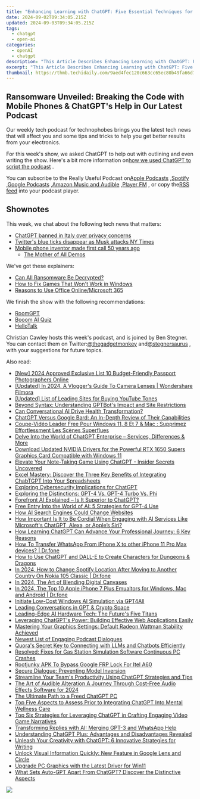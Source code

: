 ```yaml
---
title: "Enhancing Learning with ChatGPT: Five Essential Techniques for Students in the Classroom"
date: 2024-09-02T09:34:05.215Z
updated: 2024-09-03T09:34:05.215Z
tags:
  - chatgpt
  - open-ai
categories:
  - openAI
  - chatgpt
description: "This Article Describes Enhancing Learning with ChatGPT: Five Essential Techniques for Students in the Classroom"
excerpt: "This Article Describes Enhancing Learning with ChatGPT: Five Essential Techniques for Students in the Classroom"
thumbnail: https://thmb.techidaily.com/9aed4fec120c663cc65ec80b49fa66d7e36432e1c4df6a6b1774af8a2632d479.jpg
---
```


## Ransomware Unveiled: Breaking the Code with Mobile Phones & ChatGPT's Help in Our Latest Podcast

 Our weekly tech podcast for technophobes brings you the latest tech news that will affect you and some tips and tricks to help you get better results from your electronics.

 For this week's show, we asked ChatGPT to help out with outlining and even writing the show. Here's a bit more information on[how we used ChatGPT to script the podcast](https://www.makeuseof.com/i-used-chatgpt-to-script-a-podcast-heres-what-happened/) .

 You can subscribe to the Really Useful Podcast on[Apple Podcasts](https://podcasts.apple.com/gb/podcast/the-really-useful-podcast/id1437847131?mt=2) ,[Spotify](https://open.spotify.com/show/283gDxLd6OTNEpRq6tN7ha) ,[Google Podcasts](https://www.google.com/podcasts?feed=aHR0cHM6Ly9hbmNob3IuZm0vcy8zMWJlNDcwL3BvZGNhc3QvcnNz) ,[Amazon Music and Audible](https://music.amazon.co.uk/podcasts/20ab73d4-5da2-46c7-a17f-dc6eb39bdb48/The-Really-Useful-Podcast) ,[Player FM](https://player.fm/series/the-really-useful-podcast-2491856) , or copy the[RSS feed](https://feeds.transistor.fm/the-really-useful-podcast) into your podcast player.

## Shownotes

This week, we chat about the following tech news that matters:

* [ChatGPT banned in Italy over privacy concerns](https://www.bbc.co.uk/news/technology-65139406)
* [Twitter's blue ticks disappear as Musk attacks NY Times](https://www.bbc.co.uk/news/technology-65156216)
* [Mobile phone inventor made first call 50 years ago](https://www.bbc.co.uk/news/technology-65112048)  
  * [The Mother of All Demos](https://www.youtube.com/watch?v=B6rKUf9DWRI)

We've got these explainers:

* [Can All Ransomware Be Decrypted?](https://www.makeuseof.com/can-all-ransomware-be-decrypted/)
* [How to Fix Games That Won't Work in Windows](https://www.makeuseof.com/fix-games-not-working-windows/)
* [Reasons to Use Office Online/Microsoft 365](https://www.makeuseof.com/tag/dont-pay-word-5-reasons-use-office-online/)

We finish the show with the following recommendations:

* [RoomGPT](http://https://www.roomgpt.io/)
* [Booom AI Quiz](https://booom.ai/)
* [HelloTalk](https://www.hellotalk.com/?lang=en)

 Christian Cawley hosts this week's podcast, and is joined by Ben Stegner. You can contact them on Twitter:[@thegadgetmonkey](https://twitter.com/thegadgetmonkey) and[@stegnersaurus](https://twitter.com/stegnersaurus) , with your suggestions for future topics.


<ins class="adsbygoogle"
     style="display:block"
     data-ad-format="autorelaxed"
     data-ad-client="ca-pub-7571918770474297"
     data-ad-slot="1223367746"></ins>



<ins class="adsbygoogle"
     style="display:block"
     data-ad-client="ca-pub-7571918770474297"
     data-ad-slot="8358498916"
     data-ad-format="auto"
     data-full-width-responsive="true"></ins>

<span class="atpl-alsoreadstyle">Also read:</span>
<div><ul>
<li><a href="https://fox-hovers.techidaily.com/new-2024-approved-exclusive-list-10-budget-friendly-passport-photographers-online/"><u>[New] 2024 Approved  Exclusive List  10 Budget-Friendly Passport Photographers Online</u></a></li>
<li><a href="https://youtube-data.techidaily.com/ed-in-2024-a-vloggers-guide-to-camera-lenses-wondershare-filmora/"><u>[Updated] In 2024, A Vlogger's Guide To Camera Lenses | Wondershare Filmora</u></a></li>
<li><a href="https://article-files.techidaily.com/updated-list-of-leading-sites-for-buying-youtube-tones/"><u>[Updated] List of Leading Sites for Buying YouTube Tones</u></a></li>
<li><a href="https://tech-hub.techidaily.com/beyond-syntax-understanding-gptbots-impact-and-site-restrictions/"><u>Beyond Syntax: Understanding GPTBot's Impact and Site Restrictions</u></a></li>
<li><a href="https://tech-hub.techidaily.com/can-conversational-ai-drive-health-transformation/"><u>Can Conversational AI Drive Health Transformation?</u></a></li>
<li><a href="https://tech-hub.techidaily.com/chatgpt-versus-google-bard-an-in-depth-review-of-their-capabilities/"><u>ChatGPT Versus Google Bard: An In-Depth Review of Their Capabilities</u></a></li>
<li><a href="https://eaxpv-info.techidaily.com/coupe-video-leader-free-pour-windows-11-8-et-7-and-mac-supprimez-effortlessment-les-scenes-superflues/"><u>Coupe-Vidéo Leader Free Pour Windows 11, 8 Et 7 & Mac : Supprimez Effortlessment Les Scènes Superflues</u></a></li>
<li><a href="https://tech-hub.techidaily.com/delve-into-the-world-of-chatgpt-enterprise-services-differences-and-more/"><u>Delve Into the World of ChatGPT Enterprise – Services, Differences & More</u></a></li>
<li><a href="https://hardware-updates.techidaily.com/download-updated-nvidia-drivers-for-the-powerful-rtx-1650-supers-graphics-card-compatible-with-windows-11/"><u>Download Updated NVIDIA Drivers for the Powerful RTX 1650 Supers Graphics Card Compatible with Windows 11</u></a></li>
<li><a href="https://tech-hub.techidaily.com/elevate-your-note-taking-game-using-chatgpt-insider-secrets-uncovered/"><u>Elevate Your Note-Taking Game Using ChatGPT - Insider Secrets Uncovered</u></a></li>
<li><a href="https://tech-hub.techidaily.com/excel-mastery-discover-the-three-key-benefits-of-integrating-chabtgpt-into-your-spreadsheets/"><u>Excel Mastery: Discover the Three Key Benefits of Integrating ChabTGPT Into Your Spreadsheets</u></a></li>
<li><a href="https://tech-hub.techidaily.com/exploring-cybersecurity-implications-for-chatgpt/"><u>Exploring Cybersecurity Implications for ChatGPT</u></a></li>
<li><a href="https://tech-hub.techidaily.com/exploring-the-distinctions-gpt-4-vs-gpt-4-turbo-vs-phi/"><u>Exploring the Distinctions: GPT-4 Vs. GPT-4 Turbo Vs. Phi</u></a></li>
<li><a href="https://tech-hub.techidaily.com/forefront-ai-explained-is-it-superior-to-chatgpt/"><u>Forefront AI Explained – Is It Superior to ChatGPT?</u></a></li>
<li><a href="https://tech-hub.techidaily.com/free-entry-into-the-world-of-ai-5-strategies-for-gpt-4-use/"><u>Free Entry Into the World of AI: 5 Strategies for GPT-4 Use</u></a></li>
<li><a href="https://tech-hub.techidaily.com/how-ai-search-engines-could-change-websites/"><u>How AI Search Engines Could Change Websites</u></a></li>
<li><a href="https://tech-hub.techidaily.com/how-important-is-it-to-be-cordial-when-engaging-with-ai-services-like-microsofts-chatgpt-alexa-or-apples-siri/"><u>How Important Is It to Be Cordial When Engaging with AI Services Like Microsoft's ChatGPT, Alexa, or Apple’s Siri?</u></a></li>
<li><a href="https://tech-hub.techidaily.com/how-learning-chatgpt-can-advance-your-professional-journey-6-key-reasons/"><u>How Learning ChatGPT Can Advance Your Professional Journey: 6 Key Reasons</u></a></li>
<li><a href="https://review-topics.techidaily.com/how-to-transfer-whatsapp-from-iphone-x-to-other-iphone-11-pro-max-devices-drfone-by-drfone-transfer-whatsapp-from-ios-transfer-whatsapp-from-ios/"><u>How To Transfer WhatsApp From iPhone X to other iPhone 11 Pro Max devices? | Dr.fone</u></a></li>
<li><a href="https://tech-hub.techidaily.com/how-to-use-chatgpt-and-dall-e-to-create-characters-for-dungeons-and-dragons/"><u>How to Use ChatGPT and DALL-E to Create Characters for Dungeons & Dragons</u></a></li>
<li><a href="https://review-topics.techidaily.com/in-2024-how-to-change-spotify-location-after-moving-to-another-country-on-nokia-105-classic-drfone-by-drfone-virtual-android/"><u>In 2024, How to Change Spotify Location After Moving to Another Country On Nokia 105 Classic | Dr.fone</u></a></li>
<li><a href="https://some-approaches.techidaily.com/in-2024-the-art-of-blending-digital-canvases/"><u>In 2024, The Art of Blending Digital Canvases</u></a></li>
<li><a href="https://screen-mirror.techidaily.com/in-2024-the-top-10-apple-iphone-7-plus-emualtors-for-windows-mac-and-android-drfone-by-drfone-ios/"><u>In 2024, The Top 10 Apple iPhone 7 Plus Emualtors for Windows, Mac and Android | Dr.fone</u></a></li>
<li><a href="https://tech-hub.techidaily.com/initiate-low-cost-windows-ai-simulation-via-gpt4all/"><u>Initiate Low-Cost Windows AI Simulation via GPT4All</u></a></li>
<li><a href="https://tech-hub.techidaily.com/leading-conversations-in-gpt-and-crypto-space/"><u>Leading Conversations in GPT & Crypto Space</u></a></li>
<li><a href="https://tech-hub.techidaily.com/leading-edge-ai-hardware-tech-the-futures-five-titans/"><u>Leading-Edge AI Hardware Tech: The Future's Five Titans</u></a></li>
<li><a href="https://tech-hub.techidaily.com/leveraging-chatgpts-power-building-effective-web-applications-easily/"><u>Leveraging ChatGPT's Power: Building Effective Web Applications Easily</u></a></li>
<li><a href="https://driver-error.techidaily.com/mastering-your-graphics-settings-default-radeon-wattman-stability-achieved/"><u>Mastering Your Graphics Settings: Default Radeon Wattman Stability Achieved</u></a></li>
<li><a href="https://extra-tips.techidaily.com/newest-list-of-engaging-podcast-dialogues/"><u>Newest List of Engaging Podcast Dialogues</u></a></li>
<li><a href="https://tech-hub.techidaily.com/quoras-secret-key-to-connecting-with-llms-and-chatbots-efficiently/"><u>Quora's Secret Key to Connecting with LLMs and Chatbots Efficiently</u></a></li>
<li><a href="https://program-issues.techidaily.com/resolved-fixes-for-gas-station-simulation-software-continuous-pc-crashes/"><u>Resolved: Fixes for Gas Station Simulation Software Continuous PC Crashes</u></a></li>
<li><a href="https://unlock-android.techidaily.com/rootjunky-apk-to-bypass-google-frp-lock-for-itel-a60-by-drfone-android/"><u>Rootjunky APK To Bypass Google FRP Lock For Itel A60</u></a></li>
<li><a href="https://tech-hub.techidaily.com/secure-dialogue-preventing-model-inversion/"><u>Secure Dialogue: Preventing Model Inversion</u></a></li>
<li><a href="https://tech-hub.techidaily.com/streamline-your-teams-productivity-using-chatgpt-strategies-and-tips/"><u>Streamline Your Team's Productivity Using ChatGPT Strategies and Tips</u></a></li>
<li><a href="https://some-guidance.techidaily.com/the-art-of-audible-alteration-a-journey-through-cost-free-audio-effects-software-for-2024/"><u>The Art of Audible Alteration  A Journey Through Cost-Free Audio Effects Software for 2024</u></a></li>
<li><a href="https://tech-hub.techidaily.com/the-ultimate-path-to-a-freed-chatgpt-pc/"><u>The Ultimate Path to a Freed ChatGPT PC</u></a></li>
<li><a href="https://tech-hub.techidaily.com/top-five-aspects-to-assess-prior-to-integrating-chatgpt-into-mental-wellness-care/"><u>Top Five Aspects to Assess Prior to Integrating ChatGPT Into Mental Wellness Care</u></a></li>
<li><a href="https://tech-hub.techidaily.com/top-six-strategies-for-leveraging-chatgpt-in-crafting-engaging-video-game-narratives/"><u>Top Six Strategies for Leveraging ChatGPT in Crafting Engaging Video Game Narratives</u></a></li>
<li><a href="https://tech-hub.techidaily.com/transforming-replies-with-ai-merging-gpt-3-and-whatsapp-help/"><u>Transforming Replies with AI: Merging GPT-3 and WhatsApp Help</u></a></li>
<li><a href="https://tech-hub.techidaily.com/understanding-chatgpt-plus-advantages-and-disadvantages-revealed/"><u>Understanding ChatGPT Plus: Advantages and Disadvantages Revealed</u></a></li>
<li><a href="https://tech-hub.techidaily.com/unleash-your-creativity-with-chatgpt-6-innovative-strategies-for-writing/"><u>Unleash Your Creativity with ChatGPT: 6 Innovative Strategies for Writing</u></a></li>
<li><a href="https://techidaily.com/unlock-visual-information-quickly-new-feature-in-google-lens-and-circle/"><u>Unlock Visual Information Quickly: New Feature in Google Lens and Circle</u></a></li>
<li><a href="https://driver-install.techidaily.com/upgrade-pc-graphics-with-the-latest-driver-for-win11/"><u>Upgrade PC Graphics with the Latest Driver for Win11</u></a></li>
<li><a href="https://tech-hub.techidaily.com/what-sets-auto-gpt-apart-from-chatgpt-discover-the-distinctive-aspects/"><u>What Sets Auto-GPT Apart From ChatGPT? Discover the Distinctive Aspects</u></a></li>
</ul></div>

<!-- affiliate ads begin -->
<a href="https://store.nero.com/order/checkout.php?PRODS=42296985&QTY=1&AFFILIATE=108875&CART=1"><img src="https://secure.avangate.com/images/merchant/9cea886b9f44a3c2df1163730ab64994/products/copy_nero_burning_rom_cart.png" border="0">
</a>
<!-- affiliate ads end -->